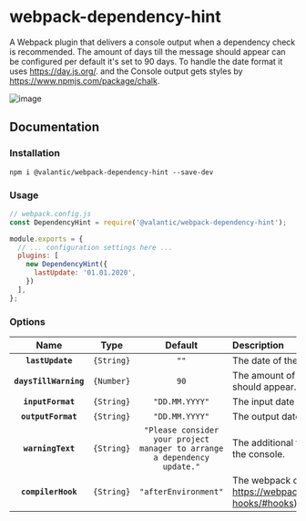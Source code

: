 # webpack-dependency-hint
A Webpack plugin that delivers a console output when a dependency check is recommended.
The amount of days till the message should appear can be configured per default it's set to 90 days.
To handle the date format it uses https://day.js.org/. and the Console output gets styles by https://www.npmjs.com/package/chalk.

![image](https://user-images.githubusercontent.com/12095490/140756894-ae4ed940-242d-4624-b39d-dc883ab31f43.png)

## Documentation

### Installation
```
npm i @valantic/webpack-dependency-hint --save-dev
```

### Usage
```js
// webpack.config.js
const DependencyHint = require('@valantic/webpack-dependency-hint');

module.exports = {
  // ... configuration settings here ...
  plugins: [
    new DependencyHint({
      lastUpdate: '01.01.2020',
    })
  ],
};
```

### Options
|Name|Type|Default|Description|
|:--:|:--:|:-----:|:----------|
|**`lastUpdate`**|`{String}`|`""`|The date of the last update or check.|
|**`daysTillWarning`**|`{Number}`|`90`|The amount of days till the warning should appear.|
|**`inputFormat`**|`{String}`|`"DD.MM.YYYY"`|The input date format.|
|**`outputFormat`**|`{String}`|`"DD.MM.YYYY"`|The output date format.|
|**`warningText`**|`{String}`|`"Please consider your project manager to arrange a dependency update."`|The additional text that appears in the console.|
|**`compilerHook`**|`{String}`|`"afterEnvironment"`|The webpack compiler hook (see https://webpack.js.org/api/compiler-hooks/#hooks)|

